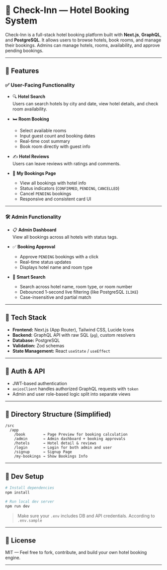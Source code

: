 
# 🏨 Check-Inn — Hotel Booking System

Check-Inn is a full-stack hotel booking platform built with **Next.js**, **GraphQL**, and **PostgreSQL**. It allows users to browse hotels, book rooms, and manage their bookings. Admins can manage hotels, rooms, availability, and approve pending bookings.

---

## 🚀 Features

### ✅ User-Facing Functionality

- 🔍 **Hotel Search**  
  Users can search hotels by city and date, view hotel details, and check room availability.

- 🛏️ **Room Booking**  
  - Select available rooms
  - Input guest count and booking dates
  - Real-time cost summary
  - Book room directly with guest info

- ✍️ **Hotel Reviews**  
  Users can leave reviews with ratings and comments.

- 📆 **My Bookings Page**  
  - View all bookings with hotel info
  - Status indicators (`CONFIRMED`, `PENDING`, `CANCELLED`)
  - Cancel `PENDING` bookings
  - Responsive and consistent card UI

---

### 🛠️ Admin Functionality

- 📋 **Admin Dashboard**  
  View all bookings across all hotels with status tags.

- ✅ **Booking Approval**  
  - Approve `PENDING` bookings with a click
  - Real-time status updates
  - Displays hotel name and room type

- 🧠 **Smart Search**  
  - Search across hotel name, room type, or room number
  - Debounced 1-second live filtering (like PostgreSQL `ILIKE`)
  - Case-insensitive and partial match

---

## 🧪 Tech Stack

- **Frontend:** Next.js (App Router), Tailwind CSS, Lucide Icons  
- **Backend:** GraphQL API with raw SQL (`pg`), custom resolvers  
- **Database:** PostgreSQL  
- **Validation:** Zod schemas  
- **State Management:** React `useState` / `useEffect`

---

## 🔐 Auth & API

- JWT-based authentication
- `axiosClient` handles authorized GraphQL requests with `token`
- Admin and user role-based logic split into separate views

---

## 📂 Directory Structure (Simplified)

```
/src
  /app
    /book        → Page Preview for booking calculation
    /admin       → Admin dashboard + booking approvals
    /hotels      → Hotel detail & reviews
    /login       → Login for both admin and user
    /signup      → Signup Page
    /my-bookings → Show Bookings Info
```

---

## 🧰 Dev Setup

```bash
# Install dependencies
npm install

# Run local dev server
npm run dev
```

> Make sure your `.env` includes DB and API credentials. According to `.env.sample`

---

## 📄 License

MIT — Feel free to fork, contribute, and build your own hotel booking engine.

---
